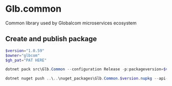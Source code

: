 # Glb.common

Common library used by Globalcom microservices ecosystem

## Create and publish package

```powershell
$version="1.0.59"
$owner="glbcom"
$gh_pat="PAT HERE"

dotnet pack src\Glb.Common --configuration Release -p:packageversion=$version -p:RepositoryUrl=https://github.com/glbcom/glb.common -o ..\..\nuget_packages

dotnet nuget push ..\..\nuget_packages\Glb.Common.$version.nupkg --api-key $gh_pat --source "glbgithub"

```
